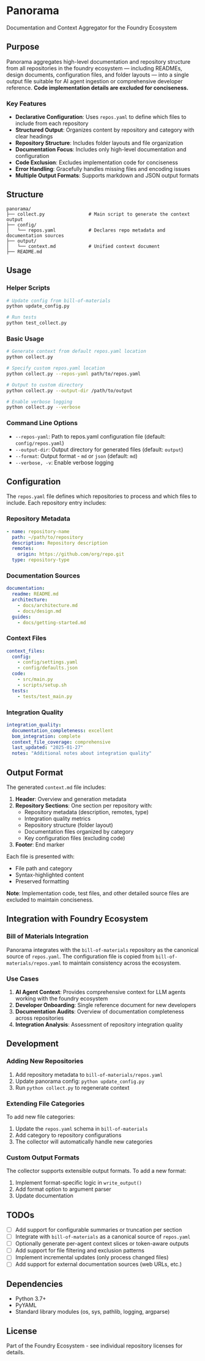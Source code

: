 # Panorama

Documentation and Context Aggregator for the Foundry Ecosystem

## Purpose

Panorama aggregates high-level documentation and repository structure from all repositories in the foundry ecosystem — including READMEs, design documents, configuration files, and folder layouts — into a single output file suitable for AI agent ingestion or comprehensive developer reference. **Code implementation details are excluded for conciseness.**

### Key Features

- **Declarative Configuration**: Uses `repos.yaml` to define which files to include from each repository
- **Structured Output**: Organizes content by repository and category with clear headings
- **Repository Structure**: Includes folder layouts and file organization
- **Documentation Focus**: Includes only high-level documentation and configuration
- **Code Exclusion**: Excludes implementation code for conciseness
- **Error Handling**: Gracefully handles missing files and encoding issues
- **Multiple Output Formats**: Supports markdown and JSON output formats

## Structure

```
panorama/
├── collect.py                # Main script to generate the context output
├── config/
│   └── repos.yaml            # Declares repo metadata and documentation sources
├── output/
│   └── context.md            # Unified context document
├── README.md
```

## Usage

### Helper Scripts

```bash
# Update config from bill-of-materials
python update_config.py

# Run tests
python test_collect.py
```

### Basic Usage

```bash
# Generate context from default repos.yaml location
python collect.py

# Specify custom repos.yaml location
python collect.py --repos-yaml path/to/repos.yaml

# Output to custom directory
python collect.py --output-dir /path/to/output

# Enable verbose logging
python collect.py --verbose
```

### Command Line Options

- `--repos-yaml`: Path to repos.yaml configuration file (default: `config/repos.yaml`)
- `--output-dir`: Output directory for generated files (default: `output`)
- `--format`: Output format - `md` or `json` (default: `md`)
- `--verbose, -v`: Enable verbose logging

## Configuration

The `repos.yaml` file defines which repositories to process and which files to include. Each repository entry includes:

### Repository Metadata

```yaml
- name: repository-name
  path: ~/path/to/repository
  description: Repository description
  remotes:
    origin: https://github.com/org/repo.git
  type: repository-type
```

### Documentation Sources

```yaml
documentation:
  readme: README.md
  architecture:
    - docs/architecture.md
    - docs/design.md
  guides:
    - docs/getting-started.md
```

### Context Files

```yaml
context_files:
  config:
    - config/settings.yaml
    - config/defaults.json
  code:
    - src/main.py
    - scripts/setup.sh
  tests:
    - tests/test_main.py
```

### Integration Quality

```yaml
integration_quality:
  documentation_completeness: excellent
  bom_integration: complete
  context_file_coverage: comprehensive
  last_updated: "2025-01-27"
  notes: "Additional notes about integration quality"
```

## Output Format

The generated `context.md` file includes:

1. **Header**: Overview and generation metadata
2. **Repository Sections**: One section per repository with:
   - Repository metadata (description, remotes, type)
   - Integration quality metrics
   - Repository structure (folder layout)
   - Documentation files organized by category
   - Key configuration files (excluding code)
3. **Footer**: End marker

Each file is presented with:
- File path and category
- Syntax-highlighted content
- Preserved formatting

**Note**: Implementation code, test files, and other detailed source files are excluded to maintain conciseness.

## Integration with Foundry Ecosystem

### Bill of Materials Integration

Panorama integrates with the `bill-of-materials` repository as the canonical source of `repos.yaml`. The configuration file is copied from `bill-of-materials/repos.yaml` to maintain consistency across the ecosystem.

### Use Cases

1. **AI Agent Context**: Provides comprehensive context for LLM agents working with the foundry ecosystem
2. **Developer Onboarding**: Single reference document for new developers
3. **Documentation Audits**: Overview of documentation completeness across repositories
4. **Integration Analysis**: Assessment of repository integration quality

## Development

### Adding New Repositories

1. Add repository metadata to `bill-of-materials/repos.yaml`
2. Update panorama config: `python update_config.py`
3. Run `python collect.py` to regenerate context

### Extending File Categories

To add new file categories:

1. Update the `repos.yaml` schema in `bill-of-materials`
2. Add category to repository configurations
3. The collector will automatically handle new categories

### Custom Output Formats

The collector supports extensible output formats. To add a new format:

1. Implement format-specific logic in `write_output()`
2. Add format option to argument parser
3. Update documentation

## TODOs

- [ ] Add support for configurable summaries or truncation per section
- [ ] Integrate with `bill-of-materials` as a canonical source of `repos.yaml`
- [ ] Optionally generate per-agent context slices or token-aware outputs
- [ ] Add support for file filtering and exclusion patterns
- [ ] Implement incremental updates (only process changed files)
- [ ] Add support for external documentation sources (web URLs, etc.)

## Dependencies

- Python 3.7+
- PyYAML
- Standard library modules (os, sys, pathlib, logging, argparse)

## License

Part of the Foundry Ecosystem - see individual repository licenses for details. 